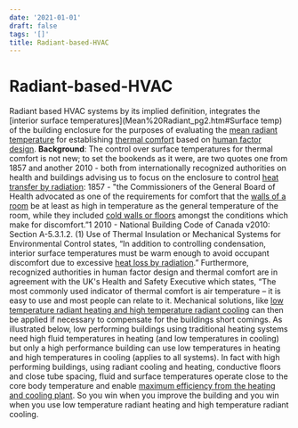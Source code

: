 ```yaml
---
date: '2021-01-01'
draft: false
tags: '[]'
title: Radiant-based-HVAC
---
```


# Radiant-based-HVAC

Radiant based HVAC systems by its implied definition, integrates the [interior surface temperatures](Mean%20Radiant_pg2.htm#Surface temp) of the building enclosure for the purposes of evaluating the [mean radiant temperature](http://www.healthyheating.com/Definitions/Mean%20Radiant.htm) for establishing [thermal comfort](http://www.healthyheating.com/Thermal-Comfort-in-Simple-Terms.htm) based on [human factor design](http://www.healthyheating.com/Definitions/enviro_ergo_def.htm).
**Background**: The control over surface temperatures for thermal comfort is not new; to set the bookends as it were, are two quotes one from 1857 and another 2010 - both from internationally recognized authorities on health and buildings advising us to focus on the enclosure to control [heat transfer by radiation](http://www.healthyheating.com/Definitions/heat-transfer-radiant.htm):
1857 - "the Commissioners of the General Board of Health advocated as one of the requirements for comfort that the [walls of a room](http://www.healthyheating.com/Definitions/Mean%20Radiant.htm) be at least as high in temperature as the general temperature of the room, while they included [cold walls or floors](http://www.healthyheating.com/Thermal_Comfort_Working_Copy/Definitions/floor_temps.htm) amongst the conditions which make for discomfort.”1
2010 - National Building Code of Canada v2010: Section A-5.3.1.2.
(1) Use of Thermal Insulation or Mechanical Systems for Environmental Control states, “In addition to controlling condensation, interior surface temperatures must be warm enough to avoid occupant discomfort due to excessive [heat loss by radiation](http://www.healthyheating.com/Definitions/heat-transfer-radiant.htm).”
Furthermore, recognized authorities in human factor design and thermal comfort are in agreement with the UK's Health and Safety Executive which states,
“The most commonly used indicator of thermal comfort is air temperature – it is easy to use and most people can relate to it.
Mechanical solutions, like [low temperature radiant heating and high temperature radiant cooling](http://www.healthyheating.com/IEQ_Radiant.htm#.VQi8Ao7F98E) can then be applied if necessary to compensate for the buildings short comings.
As illustrated below, low performing buildings using traditional heating systems need high fluid temperatures in heating (and low temperatures in cooling) but only a high performance building can use low temperatures in heating and high temperatures in cooling (applies to all systems).
In fact with high performing buildings, using radiant cooling and heating, conductive floors and close tube spacing, fluid and surface temperatures operate close to the core body temperature and enable [maximum efficiency from the heating and cooling plant](http://www.healthyheating.com/Radiant_Design_Guide/How-flooring-effects-efficiency.htm).
So you win when you improve the building and you win when you use low temperature radiant heating and high temperature radiant cooling.
